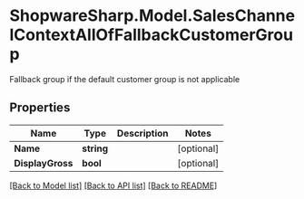 # ShopwareSharp.Model.SalesChannelContextAllOfFallbackCustomerGroup
Fallback group if the default customer group is not applicable

## Properties

Name | Type | Description | Notes
------------ | ------------- | ------------- | -------------
**Name** | **string** |  | [optional] 
**DisplayGross** | **bool** |  | [optional] 

[[Back to Model list]](../README.md#documentation-for-models) [[Back to API list]](../README.md#documentation-for-api-endpoints) [[Back to README]](../README.md)

